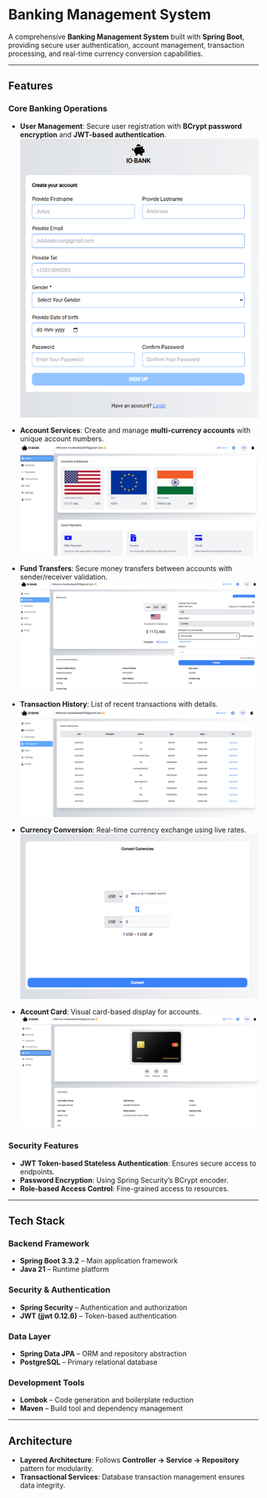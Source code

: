 # Banking Management System

A comprehensive **Banking Management System** built with **Spring Boot**, providing secure user authentication, account management, transaction processing, and real-time currency conversion capabilities.

---

## Features

### Core Banking Operations
- **User Management**: Secure user registration with **BCrypt password encryption** and **JWT-based authentication**.  
  ![Register](client/public/register.png)

- **Account Services**: Create and manage **multi-currency accounts** with unique account numbers.  
  ![Dashboard](client/public/dashboard.png)

- **Fund Transfers**: Secure money transfers between accounts with sender/receiver validation.  
  ![Transfer Funds](client/public/transfer_funds.png)

- **Transaction History**: List of recent transactions with details.  
  ![Recent Transactions](client/public/recent_transactions.png)

- **Currency Conversion**: Real-time currency exchange using live rates.  
  ![Convert](client/public/convert.png)

- **Account Card**: Visual card-based display for accounts.  
  ![Card](client/public/card.png)



### Security Features
- **JWT Token-based Stateless Authentication**: Ensures secure access to endpoints.
- **Password Encryption**: Using Spring Security’s BCrypt encoder.
- **Role-based Access Control**: Fine-grained access to resources.

---

## Tech Stack

### Backend Framework
- **Spring Boot 3.3.2** – Main application framework
- **Java 21** – Runtime platform

### Security & Authentication
- **Spring Security** – Authentication and authorization
- **JWT (jjwt 0.12.6)** – Token-based authentication

### Data Layer
- **Spring Data JPA** – ORM and repository abstraction
- **PostgreSQL** – Primary relational database

### Development Tools
- **Lombok** – Code generation and boilerplate reduction
- **Maven** – Build tool and dependency management

---

## Architecture

- **Layered Architecture**: Follows **Controller → Service → Repository** pattern for modularity.
- **Transactional Services**: Database transaction management ensures data integrity.
